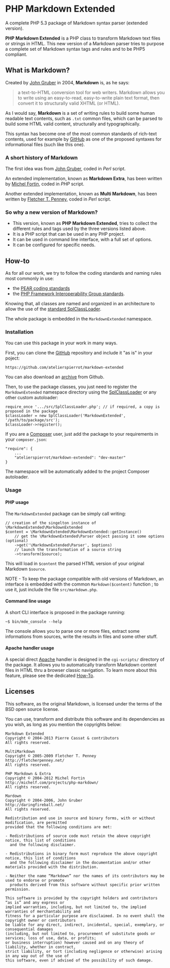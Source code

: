 PHP Markdown Extended
=====================

A complete PHP 5.3 package of Markdown syntax parser (extended version).

**PHP Markdown Extended** is a PHP class to transform Markdown text files or strings in HTML. This new version of a Markdown parser tries to purpose a complete set of Markdown syntax tags and rules and to be PHP5 compliant.


## What is Markdown?

Created by [John Gruber](http://daringfireball.net/projects/markdown/) in 2004, **Markdown** is, as he says:

>    a text-to-HTML conversion tool for web writers. Markdown allows you 
>    to write using an easy-to-read, easy-to-write plain text format, then convert it 
>    to structurally valid XHTML (or HTML).

As I would say, **Markdown** is a set of writing rules to build some human readable text contents, such as `.txt` common files, which can be parsed to build some HTML valid content, structurally and typographically.

This syntax has become one of the most common standards of rich-text contents, used for example by [GitHub](http://github.com) as one of the proposed syntaxes for informational files (such like this one).


### A short history of Markdown

The first idea was from [John Gruber](http://daringfireball.net/), coded in *Perl* script.

An extended implementation, known as **Markdown Extra**, has been written by [Michel Fortin](http://michelf.com/), coded in *PHP* script.

Another extended implementation, known as **Multi Markdown**, has been written by [Fletcher T. Penney](http://fletcherpenney.net/), coded in *Perl* script.


### So why a new version of Markdown?

-   This version, known as **PHP Markdown Extended**, tries to collect the different rules and tags used by the three versions listed above.
-   It is a PHP script that can be used in any PHP project.
-   It can be used in command line interface, with a full set of options.
-   It can be configured for specific needs.


## How-to

As for all our work, we try to follow the coding standards and naming rules most commonly in use:

-   the [PEAR coding standards](http://pear.php.net/manual/en/standards.php)
-   the [PHP Framework Interoperability Group standards](https://github.com/php-fig/fig-standards).

Knowing that, all classes are named and organized in an architecture to allow the use of the
[standard SplClassLoader](https://gist.github.com/jwage/221634).

The whole package is embedded in the `MarkdownExtended` namespace.


### Installation

You can use this package in your work in many ways.

First, you can clone the [GitHub](https://github.com/atelierspierrot/markdown-extended) repository
and include it "as is" in your poject:

    https://github.com/atelierspierrot/markdown-extended

You can also download an [archive](https://github.com/atelierspierrot/markdown-extended/downloads)
from Github.

Then, to use the package classes, you just need to register the `MarkdownExtended` namespace directory
using the [SplClassLoader](https://gist.github.com/jwage/221634) or any other custom autoloader:

    require_once '.../src/SplClassLoader.php'; // if required, a copy is proposed in the package
    $classLoader = new SplClassLoader('MarkdownExtended', '/path/to/package/src');
    $classLoader->register();

If you are a [Composer](http://getcomposer.org/) user, just add the package to your requirements
in your `composer.json`:

    "require": {
        ...
        "atelierspierrot/markdown-extended": "dev-master"
    }

The namespace will be automatically added to the project Composer autoloader.


### Usage

#### PHP usage

The `MarkdownExtended` package can be simply call writing:

    // creation of the singelton instance of \MarkdownExtended\MarkdownExtended
    $content = \MarkdownExtended\MarkdownExtended::getInstance()
        // get the \MarkdownExtended\Parser object passing it some options (optional)
        ->get('\MarkdownExtended\Parser', $options)
        // launch the transformation of a source string
        ->transform($source);

This will load in `$content` the parsed HTML version of your original Markdown `$source`.

NOTE - To keep the package compatible with old versions of Markdown, an interface is 
embedded with the common `Markdown($content)` function ; to use it, just include the file
`src/markdown.php`.

#### Command line usage

A short CLI interface is proposed in the package running:

    ~$ bin/mde_console --help

The console allows you to parse one or more files, extract some informations from sources,
write the results in files and some other stuff.

#### Apache handler usage

A special direct [Apache](http://www.apache.org/) handler is designed in the `cgi-scripts/`
directory of the package. It allows you to automatically transform Markdown content files
in HTML thru a browser classic navigation. To learn more about this feature, please see the
dedicated [How-To](cgi-scripts/HOWTO.md).


## Licenses

This software, as the original Markdown, is licensed under the terms of the BSD open source license.

You can use, transform and distribute this software and its dependencies as you wish, as long as you mention the copyrights below:

    Markdown Extended
    Copyright © 2004-2013 Pierre Cassat & contributors
    All rights reserved.

    MultiMarkdown
    Copyright © 2005-2009 Fletcher T. Penney
    http://fletcherpenney.net/
    All rights reserved.

    PHP Markdown & Extra
    Copyright © 2004-2012 Michel Fortin
    http://michelf.com/projects/php-markdown/
    All rights reserved.

    Mardown
    Copyright © 2004-2006, John Gruber
    http://daringfireball.net/
    All rights reserved.

    Redistribution and use in source and binary forms, with or without modification, are permitted 
    provided that the following conditions are met:

    - Redistributions of source code must retain the above copyright notice, this list of conditions 
      and the following disclaimer.

    - Redistributions in binary form must reproduce the above copyright notice, this list of conditions 
      and the following disclaimer in the documentation and/or other materials provided with the distribution.

    - Neither the name “Markdown” nor the names of its contributors may be used to endorse or promote 
      products derived from this software without specific prior written permission.

    This software is provided by the copyright holders and contributors “as is” and any express or 
    implied warranties, including, but not limited to, the implied warranties of merchantability and 
    fitness for a particular purpose are disclaimed. In no event shall the copyright owner or contributors 
    be liable for any direct, indirect, incidental, special, exemplary, or consequential damages 
    (including, but not limited to, procurement of substitute goods or services; loss of use, data, or profits; 
    or business interruption) however caused and on any theory of liability, whether in contract, 
    strict liability, or tort (including negligence or otherwise) arising in any way out of the use of 
    this software, even if advised of the possibility of such damage.
